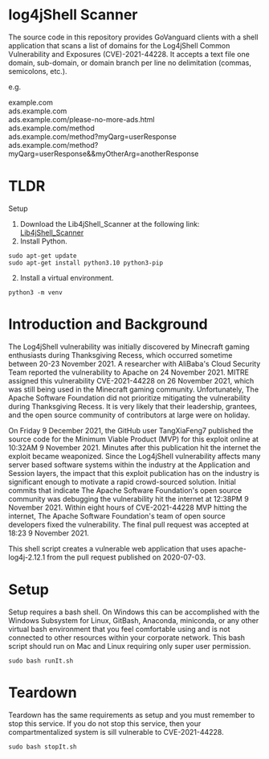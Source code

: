 # log4jShell Scanner

The source code in this repository provides GoVanguard clients with a shell application that scans a list of domains for the Log4jShell Common Vulnerability and Exposures (CVE)-2021-44228. It accepts a text file one domain, sub-domain, or domain branch per line no delimitation (commas, semicolons, etc.).

e.g.

example.com  
ads.example.com  
ads.example.com/please-no-more-ads.html  
ads.example.com/method  
ads.example.com/method?myQarg=userResponse  
ads.example.com/method?myQarg=userResponse&&myOtherArg=anotherResponse  

# TLDR

Setup

1. Download the Lib4jShell_Scanner at the following link: [Lib4jShell_Scanner](https://github.com/GoVanguard/Log4jShell_Scanner)
1. Install Python.
```shell
sudo apt-get update
sudo apt-get install python3.10 python3-pip
```
2. Install a virtual environment.
```shell
python3 -m venv 
```

# Introduction and Background

The Log4jShell vulnerability was initially discovered by Minecraft gaming enthusiasts during Thanksgiving Recess, which occurred sometime between 20-23 November 2021. A researcher with AliBaba's Cloud Security Team reported the vulnerability to Apache on 24 November 2021. MITRE assigned this vulnerability CVE-2021-44228 on 26 November 2021, which was still being used in the Minecraft gaming community. Unfortunately, The Apache Software Foundation did not prioritize mitigating the vulnerability during Thanksgiving Recess. It is very likely that their leadership, grantees, and the open source community of contributors at large were on holiday.

On Friday 9 December 2021, the GitHub user TangXiaFeng7 published the source code for the Minimum Viable Product (MVP) for this exploit online at 10:32AM 9 November 2021. Minutes after this publication hit the internet the exploit became weaponized. Since the Log4jShell vulnerability affects many server based software systems within the industry at the Application and Session layers, the impact that this exploit publication has on the industry is significant enough to motivate a rapid crowd-sourced solution. Initial commits that indicate The Apache Software Foundation's open source community was debugging the vulnerability hit the internet at 12:38PM 9 November 2021. Within eight hours of CVE-2021-44228 MVP hitting the internet, The Apache Software Foundation's team of open source developers fixed the vulnerability. The final pull request was accepted at 18:23 9 November 2021.

This shell script creates a vulnerable web application that uses apache-log4j-2.12.1 from the pull request published on 2020-07-03.

# Setup

Setup requires a bash shell. On Windows this can be accomplished with the Windows Subsystem for Linux, GitBash, Anaconda, miniconda, or any other virtual bash environment that you feel comfortable using and is not connected to other resources within your corporate network. This bash script should run on Mac and Linux requiring only super user permission.

```shell
sudo bash runIt.sh
```

# Teardown
Teardown has the same requirements as setup and you must remember to stop this service. If you do not stop this service, then your compartmentalized system is sill vulnerable to CVE-2021-44228.

```shell
sudo bash stopIt.sh
```


